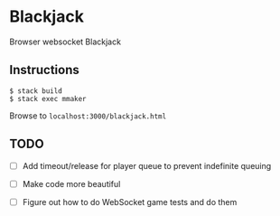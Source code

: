 # Blackjack

Browser websocket Blackjack

## Instructions

    $ stack build
    $ stack exec mmaker

Browse to `localhost:3000/blackjack.html`

## TODO

- [ ] Add timeout/release for player queue to prevent indefinite queuing
- [ ] Make code more beautiful
- [ ] Figure out how to do WebSocket game tests and do them

